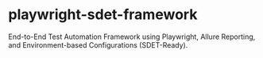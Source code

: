 # playwright-sdet-framework
End-to-End Test Automation Framework using Playwright, Allure Reporting, and Environment-based Configurations (SDET-Ready).
